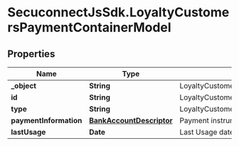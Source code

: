 # SecuconnectJsSdk.LoyaltyCustomersPaymentContainerModel

## Properties
Name | Type | Description | Notes
------------ | ------------- | ------------- | -------------
**_object** | **String** | LoyaltyCustomersPaymentContainerModel | [optional] 
**id** | **String** | LoyaltyCustomersPaymentContainerModel | [optional] 
**type** | **String** | LoyaltyCustomersPaymentContainerModel | [optional] 
**paymentInformation** | [**BankAccountDescriptor**](BankAccountDescriptor.md) | Payment instrument data | [optional] 
**lastUsage** | **Date** | Last Usage date | [optional] 



